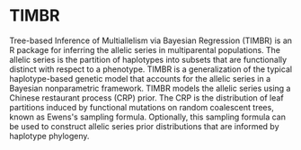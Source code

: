 # TIMBR
Tree-based Inference of Multiallelism via Bayesian Regression (TIMBR) is an R package for inferring the allelic series in multiparental populations. The allelic series is the partition of haplotypes into subsets that are functionally distinct with respect to a phenotype. TIMBR is a generalization of the typical haplotype-based genetic model that accounts for the allelic series in a Bayesian nonparametric framework. TIMBR models the allelic series using a Chinese restaurant process (CRP) prior. The CRP is the distribution of leaf partitions induced by functional mutations on random coalescent trees, known as Ewens's sampling formula. Optionally, this sampling formula can be used to construct allelic series prior distributions that are informed by haplotype phylogeny.
